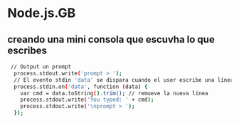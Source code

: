 # Node.js.__GB__
## creando una mini consola que escuvha lo que escribes
```bash
 // Output un prompt
  process.stdout.write('prompt > ');
  // El evento stdin 'data' se dispara cuando el user escribe una línea
  process.stdin.on('data', function (data) {
    var cmd = data.toString().trim(); // remueve la nueva línea
    process.stdout.write('You typed: ' + cmd);
    process.stdout.write('\nprompt > ');
  });

```
